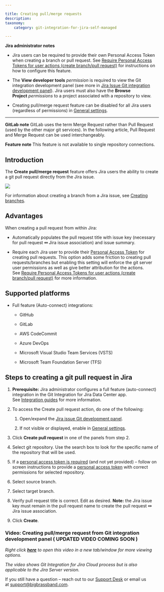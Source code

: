 ```yaml
---

title: Creating pull/merge requests
description:
taxonomy:
    category: git-integration-for-jira-self-managed

---
```

**Jira administrator notes**

*   Jira users can be required to provide their own Personal Access Token when creating a branch or pull request. See [Require Personal Access Tokens for user actions (create branch/pull request)](/wiki/spaces/GIJDC/pages/317390849) for instructions on how to configure this feature.

*   The **View developer tools** _permission_ is required to view the Git integration development panel (see more in [Jira Issue Git integration development panel](/wiki/spaces/GIJDC/pages/1930399012/Jira+Git+integration+development+panel)). Jira users must also have the **Browse Project** _permissions_ to a project associated with a repository to view.

*   Creating pull/merge request feature can be disabled for all Jira users (regardless of permissions) in [General settings](/wiki/spaces/GIJDC/pages/1207828745).


* * *

**GitLab note**
GitLab uses the term Merge Request rather than Pull Request (used by the other major git services). In the following article, Pull Request and Merge Request can be used interchangeably.

**Feature note**
This feature is not available to single repository connections.

## Introduction

The **Create pull/merge request** feature offers Jira users the ability to create a git pull request directly from the Jira issue.

![](https://bigbrassband.atlassian.net/wiki/download/attachments/1932460359/gitserver-create-pull-merge-req-dlg.png?version=1&modificationDate=1630670055055&cacheVersion=1&api=v2)

For information about creating a branch from a Jira issue, see [Creating branches](/wiki/spaces/GIJDC/pages/1932460323/Creating+branches).

## Advantages

When creating a pull request from within Jira: 

*   Automatically populates the pull request title with issue key (necessary for pull request **⇿** Jira issue association) and issue summary.

*   Require each Jira user to provide their [Personal Access Token](/wiki/spaces/GIJDC/pages/107380737/Creating+Personal+Access+Tokens) for creating pull requests. This option adds some friction to creating pull requests/branches but enabling this setting will enforce the git server user permissions as well as give better attribution for the actions. See [Require Personal Access Tokens for user actions (create branch/pull request)](/wiki/spaces/GIJDC/pages/317390849) for more information.


## Supported platforms

*   Full feature (Auto-connect) integrations:

    *   GitHub

    *   GitLab

    *   AWS CodeCommit

    *   Azure DevOps

    *   Microsoft Visual Studio Team Services (VSTS)

    *   Microsoft Team Foundation Server (TFS)


## Steps to creating a git pull request in Jira

1.  **Prerequisite:** Jira administrator configures a full feature (auto-connect) integration in the Git Integration for Jira Data Center app.  See [Integration guides](/wiki/spaces/GIJDC/pages/92176395/Integration+Guides) for more information.

2.  To access the Create pull request action, do one of the following:

    1.  Open/expand the [Jira issue Git development panel](/wiki/spaces/GIJDC/pages/1930399012/Jira+Git+integration+development+panel).

    2.  If not visible or displayed, enable in [General settings](/wiki/spaces/GIJDC/pages/1207828745).

3.  Click **Create pull request** in one of the panels from step 2.

4.  Select git repository. Use the search box to look for the specific name of the repository that will be used.

5.  If a [personal access token is required](/wiki/spaces/GIJDC/pages/317390849) (and not yet provided) – follow on screen instructions to provide a [personal access token](/wiki/spaces/GIJDC/pages/107380737/Creating+Personal+Access+Tokens) with correct permissions for selected repository.

6.  Select source branch.

7.  Select target branch.

8.  Verify pull request title is correct. Edit as desired.
    **Note:** the Jira issue key must remain in the pull request name to create the pull request **⇿** Jira issue association.

9.  Click **Create**.


### Video: Creating pull/merge request from Git integration development panel ( UPDATED VIDEO COMING SOON )

_Right click_ [_**here**_](https://bigbrassband.wistia.com/medias/rsccl5wxps) _to open this video in a new tab/window for more viewing options._

_The video shows Git Integration for Jira Cloud process but is also applicable to the Jira Server version._

If you still have a question – reach out to our [Support Desk](https://bigbrassband.atlassian.net/servicedesk/customer/portals) or email us at [support@bigbrassband.com](mailto:support@bigbrassband.com).